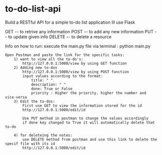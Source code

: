 # to-do-list-api
Build a RESTful API for a simple to-do list application
Ill use Flask

GET -- to retrive any information
POST -- to add any new information
PUT -- to update given info
DELETE -- to delete a resource

Info on how to run: 
    execute the main.py file via terminal : python main.py

    Open Postman and paste the link for the specific tasks:
        1) want to view all the to-do's:
            http://127.0.0.1:5000/view by using GET function
        2) Adding new to-dos
            http://127.0.0.1:5000/view by using POST function
            input values according to the format:
                title: " "
                description: " "
                done: True or False
                priority : Higher the priority, higher the number and vice-versa
        3) Edit the to-dos:
            First use GET to view the information stored for the id 
            http://127.0.0.1:5000/edit/id
            
            Use PUT method in postman to change the values accordingly
            if done key changed to True it will automatically delete that to-do

        4) for deleteing the notes:
            use DELETE method from postman and use this link to delete the specif file with its id             
            http://127.0.0.1:5000/edit/id